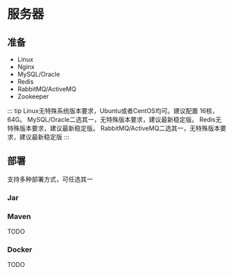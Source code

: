 # 服务器

## 准备

* Linux
* Nginx
* MySQL/Oracle
* Redis
* RabbitMQ/ActiveMQ
* Zookeeper

::: tip
Linux无特殊系统版本要求，Ubuntu或者CentOS均可。建议配置 16核，64G。
MySQL/Oracle二选其一，无特殊版本要求，建议最新稳定版。
Redis无特殊版本要求，建议最新稳定版。
RabbitMQ/ActiveMQ二选其一，无特殊版本要求，建议最新稳定版
:::

## 部署

支持多种部署方式，可任选其一

### Jar



### Maven

TODO

### Docker

TODO